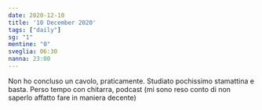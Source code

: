 ```yaml
---
date: 2020-12-10
title: '10 December 2020'
tags: ["daily"]
sg: "1"
mentine: "0"
sveglia: 06:30
nanna: 23:00
---
```

Non ho concluso un cavolo, praticamente. Studiato pochissimo stamattina e basta. Perso tempo con chitarra, podcast (mi sono reso conto di non saperlo affatto fare in maniera decente)
